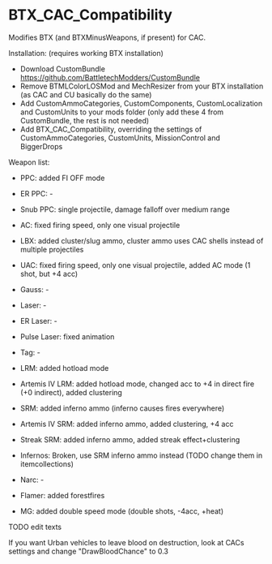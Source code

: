 # BTX_CAC_Compatibility

Modifies BTX (and BTXMinusWeapons, if present) for CAC.

Installation: (requires working BTX installation)
 - Download CustomBundle https://github.com/BattletechModders/CustomBundle
 - Remove BTMLColorLOSMod and MechResizer from your BTX installation (as CAC and CU basically do the same)
 - Add CustomAmmoCategories, CustomComponents, CustomLocalization and CustomUnits to your mods folder (only add these 4 from CustomBundle, the rest is not needed)
 - Add BTX_CAC_Compatibility, overriding the settings of CustomAmmoCategories, CustomUnits, MissionControl and BiggerDrops


Weapon list:
 - PPC: added FI OFF mode
 - ER PPC: -
 - Snub PPC: single projectile, damage falloff over medium range
 
 - AC: fixed firing speed, only one visual projectile
 - LBX: added cluster/slug ammo, cluster ammo uses CAC shells instead of multiple projectiles
 - UAC: fixed firing speed, only one visual projectile, added AC mode (1 shot, but +4 acc)
 - Gauss: -
 
 - Laser: -
 - ER Laser: -
 - Pulse Laser: fixed animation
 - Tag: -
 
 - LRM: added hotload mode
 - Artemis IV LRM: added hotload mode, changed acc to +4 in direct fire (+0 indirect), added clustering
 
 - SRM: added inferno ammo (inferno causes fires everywhere)
 - Artemis IV SRM: added inferno ammo, added clustering, +4 acc
 - Streak SRM: added inferno ammo, added streak effect+clustering
 - Infernos: Broken, use SRM inferno ammo instead (TODO change them in itemcollections)
 - Narc: -
 
 - Flamer: added forestfires
 - MG: added double speed mode (double shots, -4acc, +heat)
 
 TODO edit texts

If you want Urban vehicles to leave blood on destruction, look at CACs settings and change "DrawBloodChance" to 0.3
